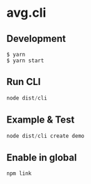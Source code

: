 # avg.cli

## Development
```shell
$ yarn
$ yarn start
```

## Run CLI
```js
node dist/cli
```

## Example & Test
```js
node dist/cli create demo
```
## Enable in global
```
npm link
```